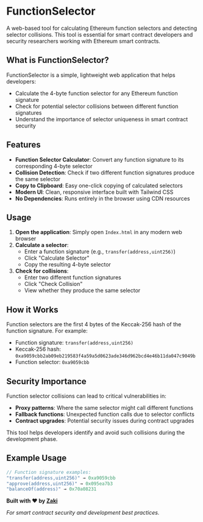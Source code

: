 # FunctionSelector

A web-based tool for calculating Ethereum function selectors and detecting selector collisions. This tool is essential for smart contract developers and security researchers working with Ethereum smart contracts.

## What is FunctionSelector?

FunctionSelector is a simple, lightweight web application that helps developers:
- Calculate the 4-byte function selector for any Ethereum function signature
- Check for potential selector collisions between different function signatures
- Understand the importance of selector uniqueness in smart contract security

## Features

- **Function Selector Calculator**: Convert any function signature to its corresponding 4-byte selector
- **Collision Detection**: Check if two different function signatures produce the same selector
- **Copy to Clipboard**: Easy one-click copying of calculated selectors
- **Modern UI**: Clean, responsive interface built with Tailwind CSS
- **No Dependencies**: Runs entirely in the browser using CDN resources

## Usage

1. **Open the application**: Simply open `Index.html` in any modern web browser
2. **Calculate a selector**:
   - Enter a function signature (e.g., `transfer(address,uint256)`)
   - Click "Calculate Selector"
   - Copy the resulting 4-byte selector
3. **Check for collisions**:
   - Enter two different function signatures
   - Click "Check Collision"
   - View whether they produce the same selector

## How it Works

Function selectors are the first 4 bytes of the Keccak-256 hash of the function signature. For example:
- Function signature: `transfer(address,uint256)`
- Keccak-256 hash: `0xa9059cbb2ab09eb219583f4a59a5d0623ade346d962bcd4e46b11da047c9049b`
- Function selector: `0xa9059cbb`

## Security Importance

Function selector collisions can lead to critical vulnerabilities in:
- **Proxy patterns**: Where the same selector might call different functions
- **Fallback functions**: Unexpected function calls due to selector conflicts
- **Contract upgrades**: Potential security issues during contract upgrades

This tool helps developers identify and avoid such collisions during the development phase.


## Example Usage

```javascript
// Function signature examples:
"transfer(address,uint256)" → 0xa9059cbb
"approve(address,uint256)" → 0x095ea7b3
"balanceOf(address)" → 0x70a08231
```


**Built with ❤️ by [Zaki](https://github.com/6ixtyy)**

*For smart contract security and development best practices.*